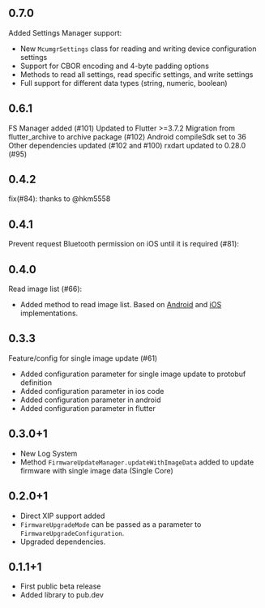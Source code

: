 ## 0.7.0
Added Settings Manager support:
- New `McumgrSettings` class for reading and writing device configuration settings
- Support for CBOR encoding and 4-byte padding options
- Methods to read all settings, read specific settings, and write settings
- Full support for different data types (string, numeric, boolean)

## 0.6.1
FS Manager added (#101)
Updated to Flutter >=3.7.2
Migration from flutter_archive to archive package (#102)
Android compileSdk set to 36
Other dependencies updated (#102 and #100)
rxdart updated to 0.28.0 (#95)

## 0.4.2
fix(#84): thanks to @hkm5558

## 0.4.1
Prevent request Bluetooth permission on iOS until it is required (#81):

## 0.4.0
Read image list (#66):
- Added method to read image list. Based on [Android](https://github.com/NordicSemiconductor/Android-nRF-Connect-Device-Manager/blob/cc947d4fe003b5facd8fd03cb005197774bb3e89/mcumgr-core/src/main/java/io/runtime/mcumgr/managers/ImageManager.java#L228) and [iOS](https://github.com/NordicSemiconductor/IOS-nRF-Connect-Device-Manager/blob/d46c9ff85c87e786e8550fc3f4d633b1bc5c67be/Source/Managers/ImageManager.swift#L81) implementations.

## 0.3.3
Feature/config for single image update (#61)

* Added configuration parameter for single image update to protobuf definition
* Added configuration parameter in ios code
* Added configuration parameter in android
* Added configuration parameter in flutter

## 0.3.0+1
- New Log System
- Method `FirmwareUpdateManager.updateWithImageData` added to update firmware with single image data (Single Core)

## 0.2.0+1
- Direct XIP support added
- `FirmwareUpgradeMode` can be passed as a parameter to `FirmwareUpgradeConfiguration`.
- Upgraded dependencies.

## 0.1.1+1

* First public beta release
* Added library to pub.dev
